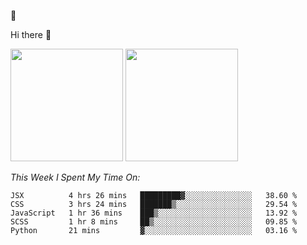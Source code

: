 
🚀 


Hi there 👋

<!--
**BambuTeam/BambuTeam** is a ✨ _special_ ✨ repository because its `README.md` (this file) appears on your GitHub profile.

Here are some ideas to get you started:

- 🔭 I’m currently working on ...
- 🌱 I’m currently learning ...
- 👯 I’m looking to collaborate on ...
- 🤔 I’m looking for help with ...
- 💬 Ask me about ...
- 📫 How to reach me: ...
- 😄 Pronouns: ...
- ⚡ Fun fact: ...
-->

<img height="180em" src="https://github-readme-stats.vercel.app/api?username=BambuTeam&show_icons=true&hide_border=true&&count_private=true&include_all_commits=true&theme=dark" />


<img height="180em" src="https://github-readme-stats.vercel.app/api/top-langs/?username=BambuTeam&layout=compact&theme=dark" />





*This Week I Spent My Time On:*
<!--START_SECTION:waka-->
```text
JSX          4 hrs 26 mins   █████████▓░░░░░░░░░░░░░░░   38.60 % 
CSS          3 hrs 24 mins   ███████▒░░░░░░░░░░░░░░░░░   29.54 % 
JavaScript   1 hr 36 mins    ███▒░░░░░░░░░░░░░░░░░░░░░   13.92 % 
SCSS         1 hr 8 mins     ██▒░░░░░░░░░░░░░░░░░░░░░░   09.85 % 
Python       21 mins         ▓░░░░░░░░░░░░░░░░░░░░░░░░   03.16 % 
```
<!--END_SECTION:waka-->
